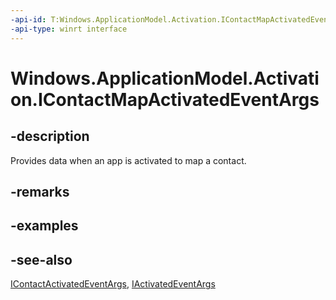 ```yaml
---
-api-id: T:Windows.ApplicationModel.Activation.IContactMapActivatedEventArgs
-api-type: winrt interface
---
```


<!-- Interface syntax.
public interface IContactMapActivatedEventArgs : Windows.ApplicationModel.Activation.IActivatedEventArgs, Windows.ApplicationModel.Activation.IContactActivatedEventArgs
-->

# Windows.ApplicationModel.Activation.IContactMapActivatedEventArgs

## -description
Provides data when an app is activated to map a contact.

## -remarks

## -examples

## -see-also
[IContactActivatedEventArgs](icontactactivatedeventargs.md), [IActivatedEventArgs](iactivatedeventargs.md)